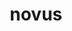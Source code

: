 ---
title: novus
meaning: new
ch: [sixteen, f3, f]
pos: totadjective
femstem: nov
femend: a
neutstem: nov
neutend: um
derivatives: novelty, novice
six: y
---